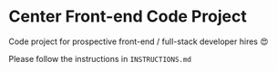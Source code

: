 # Center Front-end Code Project

Code project for prospective front-end / full-stack developer hires 😍

Please follow the instructions in `INSTRUCTIONS.md`
